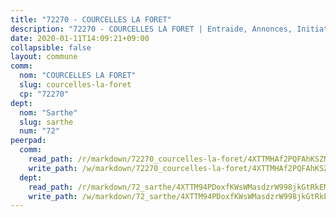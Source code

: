 ```yaml
---
title: "72270 - COURCELLES LA FORET"
description: "72270 - COURCELLES LA FORET | Entraide, Annonces, Initiatives"
date: 2020-01-11T14:09:21+09:00
collapsible: false
layout: commune
comm:
  nom: "COURCELLES LA FORET"
  slug: courcelles-la-foret
  cp: "72270"
dept:
  nom: "Sarthe"
  slug: sarthe
  num: "72"
peerpad:
  comm:
    read_path: /r/markdown/72270_courcelles-la-foret/4XTTMHAf2PQFAhKSZNkgSP97yJ6nqjF4iUE8Nf1XcJq8dBiF7
    write_path: /w/markdown/72270_courcelles-la-foret/4XTTMHAf2PQFAhKSZNkgSP97yJ6nqjF4iUE8Nf1XcJq8dBiF7-K3TgTr48vWz1tPX4PNvoMm8BM5Ra1sJLobAoNx15Ws7q7mJS6b1MgXWqLJaDTnYxxeEGq7gNEk8Gj3wsvck6Dz1NbKSEtPaPXvWwYEnzgHGzX16WhEtLQTqCT4VurSpjvUwZ6aYu
  dept:
    read_path: /r/markdown/72_sarthe/4XTTM94PDoxfKWsWMasdzrW998jkGtRkEM3CSUC42xSpuJKZ5
    write_path: /w/markdown/72_sarthe/4XTTM94PDoxfKWsWMasdzrW998jkGtRkEM3CSUC42xSpuJKZ5-K3TgTpjFyG67yVeuXvSAfSYzY4Yx2FMtDhgpv5HM2EDBJRVMn95z33xx4XjRNYNVaVsBPQ1t4pG9MoyNqwTqa8mcnEUB8rK4BMVbvUhCtGWCPSFnDCaT8GJTyimDgsCirLN3zswh
---
```


